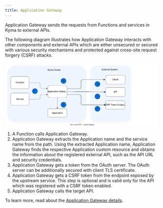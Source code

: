 ```yaml
---
title: Application Gateway
---
```


Application Gateway sends the requests from Functions and services in Kyma to external APIs.

The following diagram illustrates how Application Gateway interacts with other components and external APIs
which are either unsecured or secured with various security mechanisms and protected against cross-site request forgery (CSRF) attacks.

![Application Gateway Diagram](assets/ac-architecture-proxy-service.svg)

<!-- TODO: mention that the path in Compass scenario contains API Bundle and API definition -->

1. A Function calls Application Gateway. 
2. Application Gateway extracts the Application name and the service name from the path. Using the extracted Application name, Application Gateway finds the respective Application custom resource and obtains the information about the registered external API, such as the API URL and security credentials. 
3. Application Gateway gets a token from the OAuth server. The OAuth server can be additionally secured with client TLS certificate.
4. Application Gateway gets a CSRF token from the endpoint exposed by the upstream service. This step is optional and is valid only for the API which was registered with a CSRF token enabled.
5. Application Gateway calls the target API.

To learn more, read about the [Application Gateway details](../ac-01-application-gateway-details.md). 
